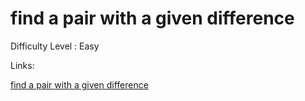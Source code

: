 # find a pair with a given difference

Difficulty Level : Easy

Links:

[find a pair with a given difference](https://www.geeksforgeeks.org/problems/find-pair-given-difference1559/1)